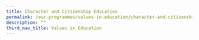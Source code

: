 ```yaml
---
title: Character and Citizenship Education
permalink: /our-programmes/values-in-education/character-and-citizenship-education
description: ""
third_nav_title: Values in Education
---
```

